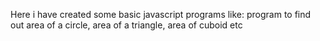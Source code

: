 Here i have created some basic javascript programs like:
program to find out area of a circle, area of a triangle, area of cuboid etc 
